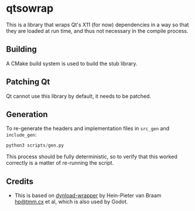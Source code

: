 # qtsowrap

This is a library that wraps Qt's X11 (for now) dependencies in a way so that they are loaded at run time, and thus not necessary in the compile process.

## Building

A CMake build system is used to build the stub library.

## Patching Qt

Qt cannot use this library by default, it needs to be patched.

## Generation

To re-generate the headers and implementation files in `src_gen` and `include_gen`:

```python
python3 scripts/gen.py
```

This process should be fully deterministic, so to verify that this worked correctly is a matter of re-running the script.

## Credits

- This is based on [dynload-wrapper](https://github.com/hpvb/dynload-wrapper) by Hein-Pieter van Braam <hp@tmm.cx> et al, which is also used by Godot.

